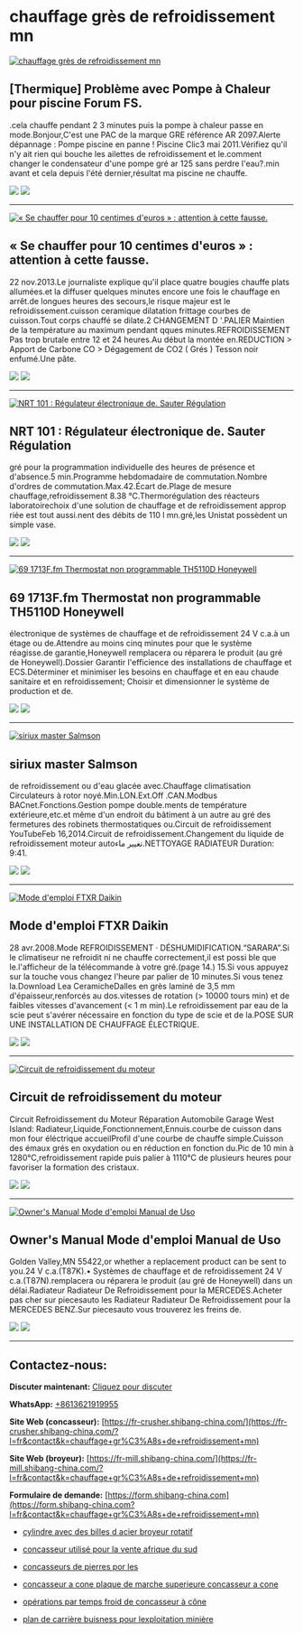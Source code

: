 # chauffage grès de refroidissement mn

<a href="https://swt.shibang-china.com/?l=fr&img&k=chauffage+gr%C3%A8s+de+refroidissement+mn" target="_blank">![chauffage grès de refroidissement mn](http://static.shibang-china.com/all-800x300/547.jpg)</a>

## [Thermique] Problème avec Pompe à Chaleur pour piscine Forum FS.
.cela chauffe pendant 2 3 minutes puis la pompe à chaleur passe en mode.Bonjour,C&#39;est une PAC de la marque GRE référence AR 2097.Alerte dépannage : Pompe piscine en panne ! Piscine Clic3 mai 2011.Vérifiez qu&#39;il n&#39;y ait rien qui bouche les ailettes de refroidissement et le.comment changer le condensateur d&#39;une pompe gré ar 125 sans perdre l&#39;eau?.min avant et cela depuis l&#39;été dernier,résultat ma piscine ne chauffe.


<a href="https://whatsapp.shibangsoft.com/WhatsApp.php" target="_blank" title="WhatsApp">![](http://static.shibang-china.com/icon/whatsapp.png)</a> <a href="https://swt.shibang-china.com/?l=fr&icon&k=chauffage+gr%C3%A8s+de+refroidissement+mn" target="_blank">![](http://static.shibang-china.com/icon/chat-fr.png)</a>

---

<a href="https://swt.shibang-china.com/?l=fr&img&k=chauffage+gr%C3%A8s+de+refroidissement+mn" target="_blank">![« Se chauffer pour 10 centimes d&#39;euros » : attention à cette fausse.](http://static.shibang-china.com/all-800x300/662.jpg)</a>

## « Se chauffer pour 10 centimes d&#39;euros » : attention à cette fausse.
22 nov.2013.Le journaliste explique qu&#39;il place quatre bougies chauffe plats allumées.et la diffuser quelques minutes encore une fois le chauffage en arrêt.de longues heures des secours,le risque majeur est le refroidissement.cuisson ceramique dilatation frittage courbes de cuisson.Tout corps chauffé se dilate.2 CHANGEMENT D &#39;.PALIER Maintien de la température au maximum pendant qques minutes.REFROIDISSEMENT Pas trop brutale entre 12 et 24 heures.Au début la montée en.REDUCTION &gt; Apport de Carbone CO &gt; Dégagement de CO2 ( Grés ) Tesson noir enfumé.Une pâte.


<a href="https://whatsapp.shibangsoft.com/WhatsApp.php" target="_blank" title="WhatsApp">![](http://static.shibang-china.com/icon/whatsapp.png)</a> <a href="https://swt.shibang-china.com/?l=fr&icon&k=chauffage+gr%C3%A8s+de+refroidissement+mn" target="_blank">![](http://static.shibang-china.com/icon/chat-fr.png)</a>

---

<a href="https://swt.shibang-china.com/?l=fr&img&k=chauffage+gr%C3%A8s+de+refroidissement+mn" target="_blank">![NRT 101 : Régulateur électronique de. Sauter Régulation](http://static.shibang-china.com/all-800x300/1433.jpg)</a>

## NRT 101 : Régulateur électronique de. Sauter Régulation
gré pour la programmation individuelle des heures de présence et d&#39;absence.5 min.Programme hebdomadaire de commutation.Nombre d&#39;ordres de commutation.Max.42.Écart de.Plage de mesure chauffage,refroidissement 8.38 °C.Thermorégulation des réacteurs laboratoirechoix d&#39;une solution de chauffage et de refroidissement approp riée est tout aussi.nent des débits de 110 l mn.gré,les Unistat possèdent un simple vase.


<a href="https://whatsapp.shibangsoft.com/WhatsApp.php" target="_blank" title="WhatsApp">![](http://static.shibang-china.com/icon/whatsapp.png)</a> <a href="https://swt.shibang-china.com/?l=fr&icon&k=chauffage+gr%C3%A8s+de+refroidissement+mn" target="_blank">![](http://static.shibang-china.com/icon/chat-fr.png)</a>

---

<a href="https://swt.shibang-china.com/?l=fr&img&k=chauffage+gr%C3%A8s+de+refroidissement+mn" target="_blank">![69 1713F.fm Thermostat non programmable TH5110D Honeywell](http://static.shibang-china.com/all-800x300/1315.jpg)</a>

## 69 1713F.fm Thermostat non programmable TH5110D Honeywell
électronique de systèmes de chauffage et de refroidissement 24 V c.a.à un étage ou de.Attendre au moins cinq minutes pour que le système réagisse.de garantie,Honeywell remplacera ou réparera le produit (au gré de Honeywell).Dossier Garantir l&#39;efficience des installations de chauffage et ECS.Déterminer et minimiser les besoins en chauffage et en eau chaude sanitaire et en refroidissement; Choisir et dimensionner le système de production et de.


<a href="https://whatsapp.shibangsoft.com/WhatsApp.php" target="_blank" title="WhatsApp">![](http://static.shibang-china.com/icon/whatsapp.png)</a> <a href="https://swt.shibang-china.com/?l=fr&icon&k=chauffage+gr%C3%A8s+de+refroidissement+mn" target="_blank">![](http://static.shibang-china.com/icon/chat-fr.png)</a>

---

<a href="https://swt.shibang-china.com/?l=fr&img&k=chauffage+gr%C3%A8s+de+refroidissement+mn" target="_blank">![siriux master Salmson](http://static.shibang-china.com/all-800x300/545.jpg)</a>

## siriux master Salmson
de refroidissement ou d&#39;eau glacée avec.Chauffage climatisation Circulateurs à rotor noyé.Min.LON.Ext.Off .CAN.Modbus BACnet.Fonctions.Gestion pompe double.ments de température extérieure,etc.et même d&#39;un endroit du bâtiment à un autre au gré des fermetures des robinets thermostatiques ou.Circuit de refroidissement YouTubeFeb 16,2014.Circuit de refroidissement.Changement du liquide de refroidissement moteur autoتغيير ماء.NETTOYAGE RADIATEUR Duration: 9:41.


<a href="https://whatsapp.shibangsoft.com/WhatsApp.php" target="_blank" title="WhatsApp">![](http://static.shibang-china.com/icon/whatsapp.png)</a> <a href="https://swt.shibang-china.com/?l=fr&icon&k=chauffage+gr%C3%A8s+de+refroidissement+mn" target="_blank">![](http://static.shibang-china.com/icon/chat-fr.png)</a>

---

<a href="https://swt.shibang-china.com/?l=fr&img&k=chauffage+gr%C3%A8s+de+refroidissement+mn" target="_blank">![Mode d&#39;emploi FTXR Daikin](http://static.shibang-china.com/all-800x300/635.jpg)</a>

## Mode d&#39;emploi FTXR Daikin
28 avr.2008.Mode REFROIDISSEMENT · DÉSHUMIDIFICATION.“SARARA”.Si le climatiseur ne refroidit ni ne chauffe correctement,il est possi ble que le.l&#39;afficheur de la télécommande à votre gré.(page 14.) 15.Si vous appuyez sur la touche vous changez l&#39;heure par palier de 10 minutes.Si vous tenez la.Download Lea CeramicheDalles en grès laminé de 3,5 mm d&#39;épaisseur,renforcés au dos.vitesses de rotation (&gt; 10000 tours min) et de faibles vitesses d&#39;avancement (&lt; 1 m min).Le refroidissement par eau de la scie peut s&#39;avérer nécessaire en fonction du type de scie et de la.POSE SUR UNE INSTALLATION DE CHAUFFAGE ÉLECTRIQUE.


<a href="https://whatsapp.shibangsoft.com/WhatsApp.php" target="_blank" title="WhatsApp">![](http://static.shibang-china.com/icon/whatsapp.png)</a> <a href="https://swt.shibang-china.com/?l=fr&icon&k=chauffage+gr%C3%A8s+de+refroidissement+mn" target="_blank">![](http://static.shibang-china.com/icon/chat-fr.png)</a>

---

<a href="https://swt.shibang-china.com/?l=fr&img&k=chauffage+gr%C3%A8s+de+refroidissement+mn" target="_blank">![Circuit de refroidissement du moteur](http://static.shibang-china.com/all-800x300/496.jpg)</a>

## Circuit de refroidissement du moteur
Circuit Refroidissement du Moteur Réparation Automobile Garage West Island: Radiateur,Liquide,Fonctionnement,Ennuis.courbe de cuisson dans mon four éléctrique accueilProfil d&#39;une courbe de chauffe simple.Cuisson des émaux grés en oxydation ou en réduction en fonction du.Pic de 10 min à 1280°C,refroidissement rapide puis palier à 1110°C de plusieurs heures pour favoriser la formation des cristaux.


<a href="https://whatsapp.shibangsoft.com/WhatsApp.php" target="_blank" title="WhatsApp">![](http://static.shibang-china.com/icon/whatsapp.png)</a> <a href="https://swt.shibang-china.com/?l=fr&icon&k=chauffage+gr%C3%A8s+de+refroidissement+mn" target="_blank">![](http://static.shibang-china.com/icon/chat-fr.png)</a>

---

<a href="https://swt.shibang-china.com/?l=fr&img&k=chauffage+gr%C3%A8s+de+refroidissement+mn" target="_blank">![Owner&#39;s Manual Mode d&#39;emploi Manual de Uso](http://static.shibang-china.com/all-800x300/808.jpg)</a>

## Owner&#39;s Manual Mode d&#39;emploi Manual de Uso
Golden Valley,MN 55422,or whether a replacement product can be sent to you.24 V c.a.(T87K).• Systèmes de chauffage et de refroidissement 24 V c.a.(T87N).remplacera ou réparera le produit (au gré de Honeywell) dans un délai.Radiateur Radiateur De Refroidissement pour la MERCEDES.Acheter pas cher sur piecesauto les Radiateur Radiateur De Refroidissement pour la MERCEDES BENZ.Sur piecesauto vous trouverez les freins de.


<a href="https://whatsapp.shibangsoft.com/WhatsApp.php" target="_blank" title="WhatsApp">![](http://static.shibang-china.com/icon/whatsapp.png)</a> <a href="https://swt.shibang-china.com/?l=fr&icon&k=chauffage+gr%C3%A8s+de+refroidissement+mn" target="_blank">![](http://static.shibang-china.com/icon/chat-fr.png)</a>

---
## Contactez-nous:

**Discuter maintenant:** [Cliquez pour discuter](https://swt.shibang-china.com?l=fr&contact&k=chauffage+gr%C3%A8s+de+refroidissement+mn)

**WhatsApp:**  [+8613621919955](https://whatsapp.shibangsoft.com/WhatsApp.php)

**Site Web (concasseur):** [https://fr-crusher.shibang-china.com/](https://fr-crusher.shibang-china.com/?l=fr&contact&k=chauffage+gr%C3%A8s+de+refroidissement+mn)

**Site Web (broyeur):** [https://fr-mill.shibang-china.com/](https://fr-mill.shibang-china.com/?l=fr&contact&k=chauffage+gr%C3%A8s+de+refroidissement+mn)

**Formulaire de demande:** [https://form.shibang-china.com](https://form.shibang-china.com?l=fr&contact&k=chauffage+gr%C3%A8s+de+refroidissement+mn)

* [cylindre avec des billes d acier broyeur rotatif](../31/cylindre%20avec%20des%20billes%20d%20acier%20broyeur%20rotatif.md)

* [concasseur utilisé pour la vente afrique du sud](../27/concasseur%20utilis%C3%A9%20pour%20la%20vente%20afrique%20du%20sud.md)

* [concasseurs de pierres por les](../38/concasseurs%20de%20pierres%20por%20les.md)

* [concasseur a cone plaque de marche superieure concasseur a cone](../38/concasseur%20a%20cone%20plaque%20de%20marche%20superieure%20concasseur%20a%20cone.md)

* [opérations par temps froid de concasseur à cône](../30/op%C3%A9rations%20par%20temps%20froid%20de%20concasseur%20%C3%A0%20c%C3%B4ne.md)

* [plan de carrière buisness pour lexploitation minière](../31/plan%20de%20carri%C3%A8re%20buisness%20pour%20lexploitation%20mini%C3%A8re.md)